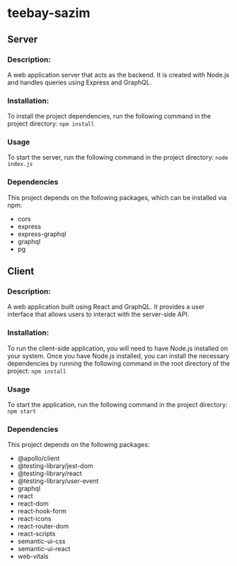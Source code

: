 # teebay-sazim
## Server
### Description:
A web application server that acts as the backend. It is created with Node.js and handles queries using Express and GraphQL.
### Installation:
To install the project dependencies, run the following command in the project directory: `npm install`
### Usage
To start the server, run the following command in the project directory: `node index.js`
### Dependencies
This project depends on the following packages, which can be installed via npm:
- cors
- express
- express-graphql
- graphql
- pg
## Client
### Description:
A web application built using React and GraphQL. It provides a user interface that allows users to interact with the server-side API.
### Installation:
To run the client-side application, you will need to have Node.js installed on your system. Once you have Node.js installed, you can install the necessary dependencies by running the following command in the root directory of the project: `npm install`
### Usage
To start the application, run the following command in the project directory: `npm start`
### Dependencies
This project depends on the following packages:
- @apollo/client
- @testing-library/jest-dom
- @testing-library/react
- @testing-library/user-event
- graphql
- react
- react-dom
- react-hook-form
- react-icons
- react-router-dom
- react-scripts
- semantic-ui-css
- semantic-ui-react
- web-vitals
